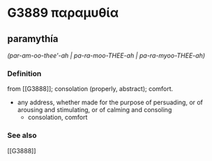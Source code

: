 # G3889 παραμυθία

## paramythía

_(par-am-oo-thee'-ah | pa-ra-moo-THEE-ah | pa-ra-myoo-THEE-ah)_

### Definition

from [[G3888]]; consolation (properly, abstract); comfort.

- any address, whether made for the purpose of persuading, or of arousing and stimulating, or of calming and consoling
  - consolation, comfort

### See also

[[G3888]]

